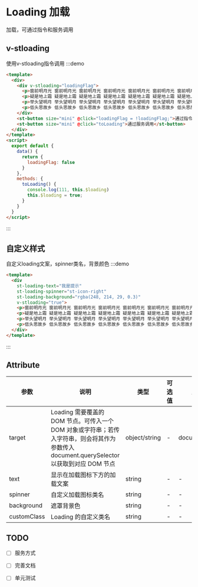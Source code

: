 # Loading 加载
加载，可通过指令和服务调用

## v-stloading
使用v-stloading指令调用
:::demo

```html
<template>
  <div>
    <div v-stloading="loadingFlag">
      <p>窗前明月光 窗前明月光 窗前明月光 窗前明月光 窗前明月光 窗前明月光 窗前明月光 窗前明月光<p>
      <p>疑是地上霜 疑是地上霜 疑是地上霜 疑是地上霜 疑是地上霜 疑是地上霜 疑是地上霜 疑是地上霜<p>
      <p>举头望明月 举头望明月 举头望明月 举头望明月 举头望明月 举头望明月 举头望明月 举头望明月<p>
      <p>低头思故乡 低头思故乡 低头思故乡 低头思故乡 低头思故乡 低头思故乡 低头思故乡 低头思故乡<p>
    </div>
    <st-button size="mini" @click="loadingFlag = !loadingFlag;">通过指令调用</st-button>
    <st-button size="mini" @click="toLoading">通过服务调用</st-button>
  </div>
</template>
<script>
  export default {
    data() {
      return {
        loadingFlag: false
      }
    },
    methods: {
      toLoading() {
        console.log(111, this.$loading)
        this.$loading = true;
      }
    }
  }
</script>
```

:::

## 自定义样式
自定义loading文案，spinner类名，背景颜色
:::demo

```html
<template>
  <div
    st-loading-text="我是提示"
    st-loading-spinner="st-icon-right"
    st-loading-background="rgba(248, 214, 29, 0.3)"
    v-stloading="true">
    <p>窗前明月光 窗前明月光 窗前明月光 窗前明月光 窗前明月光 窗前明月光 窗前明月光 窗前明月光<p>
    <p>疑是地上霜 疑是地上霜 疑是地上霜 疑是地上霜 疑是地上霜 疑是地上霜 疑是地上霜 疑是地上霜<p>
    <p>举头望明月 举头望明月 举头望明月 举头望明月 举头望明月 举头望明月 举头望明月 举头望明月<p>
    <p>低头思故乡 低头思故乡 低头思故乡 低头思故乡 低头思故乡 低头思故乡 低头思故乡 低头思故乡<p>
  </div>
</template>
```

:::


## Attribute
|参数|说明|类型|可选值|默认值|
|-|-|-|-|-|
|target|Loading 需要覆盖的 DOM 节点。可传入一个 DOM 对象或字符串；若传入字符串，则会将其作为参数传入 document.querySelector以获取到对应 DOM 节点|object/string|-|document.body|
|text|显示在加载图标下方的加载文案|string|-|-|
|spinner|自定义加载图标类名|string|-|-|
|background|遮罩背景色|string|-|-|
|customClass|Loading 的自定义类名|string|-|-|

## TODO
- [ ] 服务方式
- [ ] 完善文档
- [ ] 单元测试


